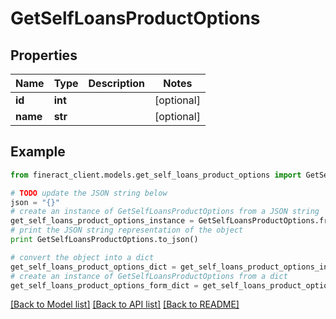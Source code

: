 # GetSelfLoansProductOptions


## Properties

Name | Type | Description | Notes
------------ | ------------- | ------------- | -------------
**id** | **int** |  | [optional] 
**name** | **str** |  | [optional] 

## Example

```python
from fineract_client.models.get_self_loans_product_options import GetSelfLoansProductOptions

# TODO update the JSON string below
json = "{}"
# create an instance of GetSelfLoansProductOptions from a JSON string
get_self_loans_product_options_instance = GetSelfLoansProductOptions.from_json(json)
# print the JSON string representation of the object
print GetSelfLoansProductOptions.to_json()

# convert the object into a dict
get_self_loans_product_options_dict = get_self_loans_product_options_instance.to_dict()
# create an instance of GetSelfLoansProductOptions from a dict
get_self_loans_product_options_form_dict = get_self_loans_product_options.from_dict(get_self_loans_product_options_dict)
```
[[Back to Model list]](../README.md#documentation-for-models) [[Back to API list]](../README.md#documentation-for-api-endpoints) [[Back to README]](../README.md)


